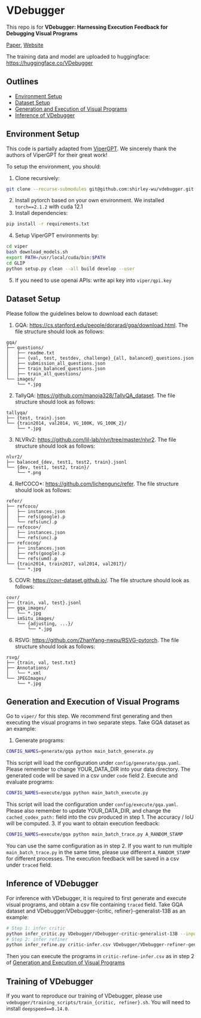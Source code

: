 # VDebugger

This repo is for **VDebugger: Harnessing Execution Feedback for Debugging Visual Programs**

[Paper](), [Website](https://shirley-wu.github.io/vdebugger/index.html)

The training data and model are uploaded to huggingface: https://huggingface.co/VDebugger

## Outlines

- [Environment Setup](https://github.com/shirley-wu/vdebugger/tree/main?tab=readme-ov-file#environment-setup)
- [Dataset Setup](https://github.com/shirley-wu/vdebugger/tree/main?tab=readme-ov-file#dataset-setup)
- [Generation and Execution of Visual Programs](https://github.com/shirley-wu/vdebugger/tree/main?tab=readme-ov-file#generation-and-execution-of-visual-programs)
- [Inference of VDebugger](https://github.com/shirley-wu/vdebugger/tree/main?tab=readme-ov-file#inference-of-vdebugger)

## Environment Setup

This code is partially adapted from [ViperGPT](https://github.com/cvlab-columbia/viper). We sincerely thank the authors of ViperGPT for their great work!

To setup the environment, you should:
1. Clone recursively:
```bash
git clone --recurse-submodules git@github.com:shirley-wu/vdebugger.git
```
2. Install pytorch based on your own environment. We installed `torch==2.1.2` with cuda 12.1
3. Install dependencies:
```bash
pip install -r requirements.txt
```
4. Setup ViperGPT environments by:
```bash
cd viper
bash download_models.sh
export PATH=/usr/local/cuda/bin:$PATH
cd GLIP
python setup.py clean --all build develop --user
```
5. If you need to use openai APIs: write api key into `viper/qpi.key`

## Dataset Setup

Please follow the guidelines below to download each dataset:
1. GQA: https://cs.stanford.edu/people/dorarad/gqa/download.html. The file structure should look as follows:
```
gqa/
├── questions/
│   ├── readme.txt
│   ├── {val, test, testdev, challenge}_{all, balanced}_questions.json
│   ├── submission_all_questions.json
│   ├── train_balanced_questions.json
│   ├── train_all_questions/
└── images/
    └── *.jpg
```
2. TallyQA: https://github.com/manoja328/TallyQA_dataset. The file structure should look as follows:
```
tallyqa/
├── {test, train}.json
└── {train2014, val2014, VG_100K, VG_100K_2}/
    └── *.jpg
```
3. NLVRv2: https://github.com/lil-lab/nlvr/tree/master/nlvr2. The file structure should look as follows:
```
nlvr2/
├── balanced_{dev, test1, test2, train}.jsonl
└── {dev, test1, test2, train}/
    └── *.png
```
4. RefCOCO*: https://github.com/lichengunc/refer. The file structure should look as follows:
```
refer/
├── refcoco/
│   ├── instances.json
│   ├── refs(google).p
│   └── refs(unc).p
├── refcoco+/
│   ├── instances.json
│   └── refs(unc).p
├── refcocog/
│   ├── instances.json
│   ├── refs(google).p
│   └── refs(umd).p
└── {train2014, train2017, val2014, val2017}/
    └── *.jpg
```
5. COVR: https://covr-dataset.github.io/. The file structure should look as follows:
```
covr/
├── {train, val, test}.jsonl
├── gqa_images/
│   └── *.jpg
└── imSitu_images/
    └── {adjusting, ...}/
        └── *.jpg
```
6. RSVG: https://github.com/ZhanYang-nwpu/RSVG-pytorch. The file structure should look as follows:
```
rsvg/
├── {train, val, test.txt}
├── Annotations/
│   └── *.xml
└── JPEGImages/
    └── *.jpg
```

## Generation and Execution of Visual Programs

Go to `viper/` for this step. We recommend first generating and then executing the visual programs in two separate steps. Take GQA dataset as an example:
1. Generate programs:
```bash
CONFIG_NAMES=generate/gqa python main_batch_generate.py
```
This script will load the configuration under `config/generate/gqa.yaml`. Please remember to change YOUR_DATA_DIR into your data directory. The generated code will be saved in a csv under `code` field
2. Execute and evaluate programs:
```bash
CONFIG_NAMES=execute/gqa python main_batch_execute.py
```
This script will load the configuration under `config/execute/gqa.yaml`. Please also remember to update YOUR_DATA_DIR, and change the `cached_codex_path:` field into the csv produced in step 1. The accuracy / IoU will be computed.
3. If you want to obtain execution feedback:
```bash
CONFIG_NAMES=execute/gqa python main_batch_trace.py A_RANDOM_STAMP
```
You can use the same configuration as in step 2. If you want to run multiple `main_batch_trace.py` in the same time, please use different `A_RANDOM_STAMP` for different processes. The execution feedback will be saved in a csv under `traced` field.

## Inference of VDebugger

For inference with VDebugger, it is required to first generate and execute visual programs, and obtain a csv file containing `traced` field. Take GQA dataset and VDebugger/VDebugger-{critic, refiner}-generalist-13B as an example:
```bash
# Step 1: infer critic
python infer_critic.py VDebugger/VDebugger-critic-generalist-13B --input YOUR_CSV_CONTAINING_TRACED_FIELD --dataset gqa  # output file will be written to critic-infer.csv
# Step 2: infer refiner
python infer_refine.py critic-infer.csv VDebugger/VDebugger-refiner-generalist-13B  # output file will be written to critic-refine-infer.csv
```
Then you can execute the programs in `critic-refine-infer.csv` as in step 2 of [Generation and Execution of Visual Programs](https://github.com/shirley-wu/vdebugger/tree/main?tab=readme-ov-file#generation-and-execution-of-visual-programs)

## Training of VDebugger

If you want to reproduce our training of VDebugger, please use `vdebugger/training_scripts/train_{critic, refiner}.sh`. You will need to install `deepspeed==0.14.0`.
